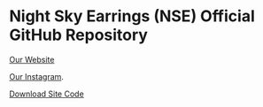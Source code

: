 # Night Sky Earrings (NSE) Official GitHub Repository
[Our Website](https://nightskyearrings.com/)

[Our Instagram](https://www.instagram.com/nightskyearringsneia/?hl=en).

[Download Site Code](https://github.com/TrueCodes101/nightskyearrings/releases)
